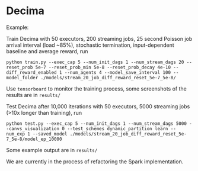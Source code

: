 # Decima

Example:

Train Decima with 50 executors, 200 streaming jobs, 25 second Poisson job arrival interval (load ~85%), stochastic termination, input-dependent baseline and average reward, run
```
python train.py --exec_cap 5 --num_init_dags 1 --num_stream_dags 20 --reset_prob 5e-7 --reset_prob_min 5e-8 --reset_prob_decay 4e-10 --diff_reward_enabled 1 --num_agents 4 --model_save_interval 100 --model_folder ./models/stream_20_job_diff_reward_reset_5e-7_5e-8/
```

Use `tensorboard` to monitor the training process, some screenshots of the results are in `results/`

Test Decima after 10,000 iterations with 50 executors, 5000 streaming jobs (>10x longer than training), run
```
python test.py --exec_cap 5 --num_init_dags 1 --num_stream_dags 5000 --canvs_visualization 0 --test_schemes dynamic_partition learn --num_exp 1 --saved_model ./models/stream_20_job_diff_reward_reset_5e-7_5e-8/model_ep_10000
```

Some example output are in `results/`

We are currently in the process of refactoring the Spark implementation.
